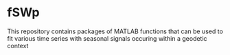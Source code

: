 # fSWp
This repository contains packages of MATLAB functions that can be used to fit various time series with seasonal signals occuring within a geodetic context

